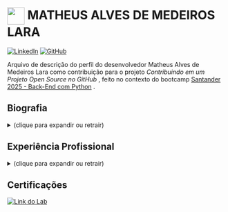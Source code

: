 <h1>
    <a href="https://www.dio.me/users/matfis">
     <img align="center" width="40px" src="https://hermes.digitalinnovation.one/assets/diome/logo-minimized.png"></a>
    <span> MATHEUS ALVES DE MEDEIROS LARA</span>
</h1>

[![LinkedIn](https://img.shields.io/badge/LinkedIn-0077B5?style=for-the-badge&logo=linkedin&logoColor=white)](https://www.linkedin.com/in/laramatheus/)
[![GitHub](https://img.shields.io/badge/GitHub-100000?style=for-the-badge&logo=github&logoColor=white)](https://github.com/mathfis)

Arquivo de descrição do perfil do desenvolvedor Matheus Alves de Medeiros Lara como contribuição para o projeto _Contribuindo em um Projeto Open Source no GitHub_ , feito no contexto do bootcamp [Santander 2025 - Back-End com Python](https://web.dio.me/track/santander-2025-python-back-end) .


## Biografia 
<details><summary>(clique para expandir ou retrair)</summary>
<p><p></p>
Em termos de formação, sou graduado em Física pela Universidade Federal Fluminense (UFF) em bacharelado (2009) e licenciatura (2017), com mestrado em ciências pela Universidade Federal do Rio de Janeiro (UFRJ), concluído em 2012. Hoje sou graduando do curso de Tecnologia em Sistemas da Computação pela UFF, com previsão de formatura no segundo semestre de 2026.</p>


<p>Profissionalmente, atuei por 3 anos em projetos de pesquisa dentro da UFRJ, com desenvolvimento em Fortran e uso de programação de alto desempenho com MPI, no entanto foi na área de educação onde tive minha grande experiência profissional. Desde o início da graduação (ainda em 2004) comecei a dar aulas particulares, algo que fui aprimorando em termos técnicos e profissionais. Enquanto professor de Física, atuei em instituições de ensino diversas ao longo do ano, com destaque para o Instituto Federal de Educação Ciência e Tecnologia do Rio de Janeiro (IFRJ) e a rede estadual do Ceará.</p>

<p>Atualmente estou em transição para a área de TI, enquanto administro minha empresa pessoal de educação. Desenvolvo meus conhecimentos em Programação, principalmente (mas não somente) em Python, enquanto atendo individualmente alunos para aprimorarem seus conhecimentos, visando objetivos relacionados à Física e Matemática, em níveis médio, superior e de pós-graduação.</p>

</details>


## Experiência Profissional
<details><summary>(clique para expandir ou retrair)</summary>
    <p>
    <details>
    <summary>
    <b>Proprietário, Matheus Lara - Aulas Particulares (Agosto de 2022 - atual)</b>
    </summary> 
        <p></p>Administro minha empresa pessoal de educação. Sou responsável por divulgar o meu trabalho, prospectar clientes, lidar com pais de alunos, fazer a gestão de tributos e fluxo de caixa, assim como a prestação do serviço. Atendo individualmente alunos para aprimorarem seus conhecimentos, visando objetivos relacionados à Física e Matemática, em níveis médio, superior e de pós-graduação.
    </details>
    </p>
    <p>
    <details>
    <summary>
    <b>Professor Estatutário de Física, Seduc-Ce (Abril de 2021 a Maio de 2022)</b>
    </summary>
    <p></p>
        Fui responsável por lecionar disciplinas de Física para o Ensino Médio Regular, em turmas de horário integral e de parcial. Tinha responsabilidade pelo conteúdo de sala de aula, o lançamento de notas, as aulas de laboratório, elaboração de propostas de seminários e outras funções de professor. Nesta experiência dou destaque para a necessidade de adaptação ao contexto variado de 3 escolas onde atuei, assim como às transições que ocorreram devido à pandemia no período. Minha vaga era de professor substituto com previsão contratual de apenas 6 meses. Devido ao meu destaque nas minhas atividades, a instituição decidiu renovar o meu contrato seguidamente até o máximo que a legislação permitia, que era de 2 anos.
    </details>
    </p>
    <p>
    <details>
    <summary>
    <b>Professor Substituto de Física, Ifrj - Instituto Federal Do Rio De Janeiro (Abril de 2019 a Abril de 2021)
    </b>
    </summary>
    <p></p>
        Fui responsável por lecionar disciplinas de Física para o Ensino Médio Técnico e para a Graduação em Matemática, sendo responsável pelo conteúdo de sala de aula, o lançamento de notas, as aulas de laboratório, elaboração de propostas de seminários e outras funções de professor. Minha vaga era de professor substituto com previsão contratual de apenas 6 meses. Devido ao meu destaque nas minhas atividades, a instituição decidiu renovar o meu contrato seguidamente até o máximo que a legislação permitia, que era de 2 anos.
    </details>
    </p>
    <p>
    <details>
    <summary>
    <b>Bolsista de Pesquisa, Lamce/Coppe/Ufrj (Outubro de 2010 a outubro de 2013)</b>
    </summary>
    <p></p>
        Atuava com projetos de pesquisa junto à empresas da área de óleo e gás, principalmente à Petrobrás, o foco do meu trabalho era adaptar códigos prórprios para que eles pudessem rodar em clustêres computacionais através do MPI-Fortran.
    </details>
    </p>
</details>

## Certificações
<p>

[![Link do Lab](https://images.credly.com/size/340x340/images/b790eb12-ecb3-4b94-89be-61aa40c92e7c/image.png)](https://www.credly.com/badges/d06e0cc4-e2e3-4564-8f72-54ddb85745a9/linked_in_profile)

</p>
